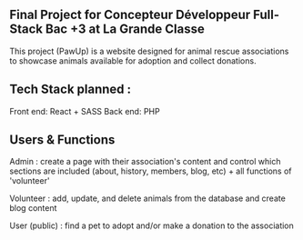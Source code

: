 ## Final Project for Concepteur Développeur Full-Stack Bac +3 at La Grande Classe 

This project (PawUp) is a website designed for animal rescue associations to showcase animals available for adoption and collect donations.

## Tech Stack planned :

Front end: React + SASS
Back end: PHP

## Users & Functions 

Admin : create a page with their association's content and control which sections are included (about, history, members, blog, etc) + all functions of 'volunteer'

Volunteer : add, update, and delete animals from the database and create blog content

User (public) : find a pet to adopt and/or make a donation to the association